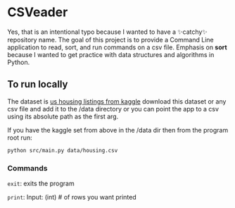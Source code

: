 # CSVeader
Yes, that is an intentional typo because I wanted to have a ✨catchy✨ repository name. The goal of this project is to provide a Command Line application to read, sort, and run commands on a csv file. Emphasis on **sort** because I wanted to get practice with data structures and algorithms in Python.

## To run locally
The dataset is [us housing listings from kaggle](https://www.kaggle.com/datasets/austinreese/usa-housing-listings) download this dataset or any csv file and add it to the /data directory or you can point the app to a csv using its absolute path as the first arg.

If you have the kaggle set from above in the /data dir then from the program root run:
```
python src/main.py data/housing.csv
```

### Commands
`exit`: exits the program

`print`: 
  Input: (int) # of rows you want printed
